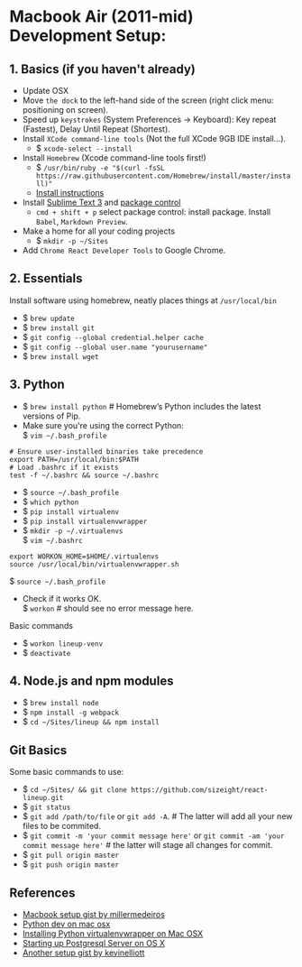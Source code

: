 # Macbook Air (2011-mid) Development Setup:

## 1. Basics (if you haven't already)
- Update OSX
- Move `the dock` to the left-hand side of the screen (right click menu: positioning on screen).
- Speed up `keystrokes` (System Preferences -> Keyboard): Key repeat (Fastest), Delay Until Repeat (Shortest).
- Install `XCode command-line tools` (Not the full XCode 9GB IDE install...).
  * $ `xcode-select --install`
- Install `Homebrew` (Xcode command-line tools first!)
  * $ `/usr/bin/ruby -e "$(curl -fsSL https://raw.githubusercontent.com/Homebrew/install/master/install)"`
  * [Install instructions](http://brew.sh/)
- Install [Sublime Text 3](https://www.sublimetext.com/3) and [package control](https://packagecontrol.io/installation)
  * `cmd + shift + p` select package control: install package. Install `Babel`, `Markdown Preview`.
- Make a home for all your coding projects
  * $ `mkdir -p ~/Sites`
- Add `Chrome React Developer Tools` to Google Chrome.

## 2. Essentials
Install software using homebrew, neatly places things at `/usr/local/bin`
- $ `brew update`
- $ `brew install git`
- $ `git config --global credential.helper cache`
- $ `git config --global user.name "yourusername"`
- $ `brew install wget`

## 3. Python
- $ `brew install python` # Homebrew’s Python includes the latest versions of Pip.
- Make sure you're using the correct Python:  
  $ `vim ~/.bash_profile`  
```
# Ensure user-installed binaries take precedence
export PATH=/usr/local/bin:$PATH
# Load .bashrc if it exists
test -f ~/.bashrc && source ~/.bashrc
```
- $ `source ~/.bash_profile`
- $ `which python`
- $ `pip install virtualenv`
- $ `pip install virtualenvwrapper`
- $ `mkdir -p ~/.virtualenvs`  
  $ `vim ~/.bashrc`  
```
export WORKON_HOME=$HOME/.virtualenvs
source /usr/local/bin/virtualenvwrapper.sh
```
  $ `source ~/.bash_profile`
- Check if it works OK.  
  $ `workon` # should see no error message here.

Basic commands
- $ `workon lineup-venv`
- $ `deactivate`

## 4. Node.js and npm modules
- $ `brew install node`
- $ `npm install -g webpack`
- $ `cd ~/Sites/lineup && npm install`

## Git Basics
Some basic commands to use: 
- $ `cd ~/Sites/ && git clone https://github.com/sizeight/react-lineup.git`
- $ `git status`
- $ `git add /path/to/file` or `git add -A`. # The latter will add all your new files to be commited.
- $ `git commit -m 'your commit message here'` or `git commit -am 'your commit message here'` # the latter will stage all changes for commit.
- $ `git pull origin master`
- $ `git push origin master`



## References
- [Macbook setup gist by millermedeiros](https://gist.github.com/millermedeiros/6615994)
- [Python dev on mac osx](https://hackercodex.com/guide/python-development-environment-on-mac-osx/)
- [Installing Python virtualenvwrapper on Mac OSX](http://virtualenvwrapper.readthedocs.org/en/latest/install.html)
- [Starting up Postgresql Server on OS X](http://stackoverflow.com/questions/7975556/how-to-start-postgresql-server-on-mac-os-x)
- [Another setup gist by kevinelliott](https://gist.github.com/kevinelliott/e12aa642a8388baf2499)
